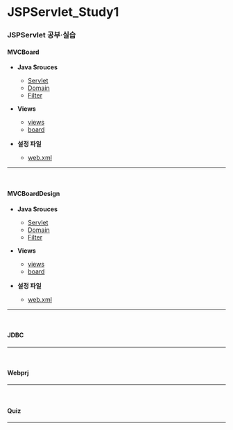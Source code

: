 # JSPServlet_Study1
### JSPServlet 공부·실습

#### MVCBoard
- **Java Srouces**
  - [Servlet](https://github.com/ehdqkd616/JSPServlet_Study1/tree/master/MVCBoard/src/lab/board/web)
  - [Domain](https://github.com/ehdqkd616/JSPServlet_Study1/tree/master/MVCBoard/src/lab/web/domain)
  - [Filter](https://github.com/ehdqkd616/JSPServlet_Study1/tree/master/MVCBoard/src/lab/board/filter)

- **Views**
  - [views](https://github.com/ehdqkd616/JSPServlet_Study1/tree/master/MVCBoard/WebContent)
  - [board](https://github.com/ehdqkd616/JSPServlet_Study1/tree/master/MVCBoard/WebContent/board)

- **설정 파일**
  - [web.xml](https://github.com/ehdqkd616/JSPServlet_Study1/blob/master/MVCBoard/WebContent/WEB-INF/web.xml)
  
___
<br>
  
#### MVCBoardDesign
- **Java Srouces**
  - [Servlet](https://github.com/ehdqkd616/JSPServlet_Study1/tree/master/MVCBoardDesign/src/lab/board/web)
  - [Domain](https://github.com/ehdqkd616/JSPServlet_Study1/tree/master/MVCBoardDesign/src/lab/web/domain)
  - [Filter](https://github.com/ehdqkd616/JSPServlet_Study1/tree/master/MVCBoardDesign/src/lab/board/filter)

- **Views**
  - [views](https://github.com/ehdqkd616/JSPServlet_Study1/tree/master/MVCBoardDesign/WebContent)
  - [board](https://github.com/ehdqkd616/JSPServlet_Study1/tree/master/MVCBoardDesign/WebContent/board)
  
- **설정 파일**
  - [web.xml](https://github.com/ehdqkd616/JSPServlet_Study1/blob/master/MVCBoardDesign/WebContent/WEB-INF/web.xml)

___
<br>

#### JDBC

___
<br>

#### Webprj

___
<br>

#### Quiz

___
<br>
